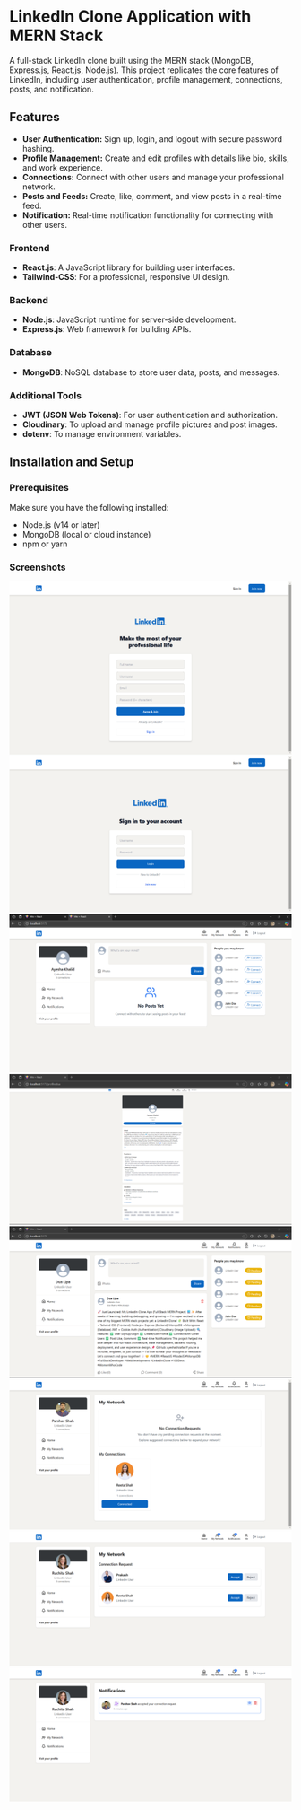 # LinkedIn Clone Application with MERN Stack

A full-stack LinkedIn clone built using the MERN stack (MongoDB, Express.js, React.js, Node.js). This project replicates the core features of LinkedIn, including user authentication, profile management, connections, posts, and notification.

## Features

- **User Authentication:** Sign up, login, and logout with secure password hashing.
- **Profile Management:** Create and edit profiles with details like bio, skills, and work experience.
- **Connections:** Connect with other users and manage your professional network.
- **Posts and Feeds:** Create, like, comment, and view posts in a real-time feed.
- **Notification:** Real-time notification functionality for connecting with other users.

### Frontend
- **React.js**: A JavaScript library for building user interfaces.
- **Tailwind-CSS**: For a professional, responsive UI design.

### Backend
- **Node.js**: JavaScript runtime for server-side development.
- **Express.js**: Web framework for building APIs.

### Database
- **MongoDB**: NoSQL database to store user data, posts, and messages.

### Additional Tools
- **JWT (JSON Web Tokens)**: For user authentication and authorization.
- **Cloudinary**: To upload and manage profile pictures and post images.
- **dotenv**: To manage environment variables.

## Installation and Setup

### Prerequisites
Make sure you have the following installed:
- Node.js (v14 or later)
- MongoDB (local or cloud instance)
- npm or yarn


### Screenshots
![alt text](screenshots/00.png)
![alt text](image.png)
![alt text](screenshots/02.png)
![alt text](screenshots/03.png)
![alt text](image-1.png)
![alt text](screenshots/05.png)
![alt text](image-2.png)
![alt text](image-3.png)

